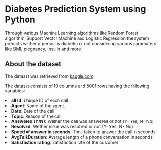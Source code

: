 # Diabetes Prediction System using Python

Through various Machine Learning algorithms like Random Forest algorithm, Support Vector Machine and Logistic Regression the system predicts wether a person is diabetic or not considering various paramaters like BMI, pregnancy, insulin and more. 

## About the dataset

The dataset was retrieved from [kaggle.com](https://www.kaggle.com/datasets/uciml/pima-indians-diabetes-database?select=diabetes.csv)


The dataset consists of 10 columns and 5001 rows having the following variables:
<li><b>all Id</b>: Unique ID of each call. </li> 
<li><b>Agent</b>: Name of the agent. </li> 
<li><b>Date</b>: Date of the call </li>
<li><b>Topic</b>: Reason of the call </li>
<li><b>Answered (Y/N)</b>: Wether the call was answered or not (Y- Yes; N- No) </li> 
<li><b>Resolved</b>: Wether issue was resolved or not (Y- Yes; N- No)</li>
<li><b>Speed of answer in seconds</b>: Time taken to answer the call in seconds </li>
<li><b>AvgTalkDuration</b>: Average length of a phone conversation in seconds </li>
<li><b>Satisfaction rating</b>: Satisfaction rate of the customer </li>

